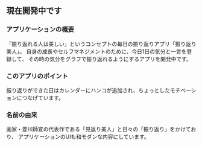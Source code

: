 ## 現在開発中です

### アプリケーションの概要
「振り返れる人は美しい」というコンセプトの毎日の振り返りアプリ「振り返り美人」。
自身の成長やセルフマネジメントのために、今日1日の気分と一言を登録して、
その時の気分をグラフで振り返れるようにするアプリを開発中です。

### このアプリのポイント
振り返りができた日はカレンダーにハンコが追加され、ちょっとしたモチベーションにつなげています。

### 名前の由来
画家・菱川師宣の代表作である「見返り美人」と日々の「振り返り」をかけており、
アプリケーションのUIも和モダンな内容にしています。
